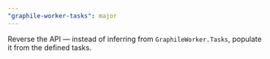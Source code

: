```yaml
---
"graphile-worker-tasks": major
---
```


Reverse the API — instead of inferring from `GraphileWorker.Tasks`, populate it from the defined tasks.
